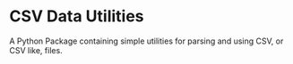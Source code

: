 # CSV Data Utilities

A Python Package containing simple utilities for parsing and using CSV, or CSV like, files.